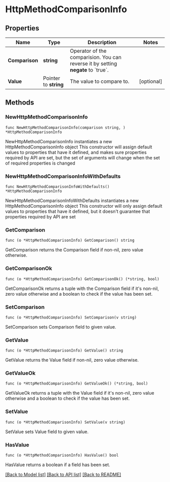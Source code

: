 # HttpMethodComparisonInfo

## Properties

Name | Type | Description | Notes
------------ | ------------- | ------------- | -------------
**Comparison** | **string** | Operator of the comparision. You can reverse it by setting **negate** to &#x60;true&#x60;. | 
**Value** | Pointer to **string** | The value to compare to. | [optional] 

## Methods

### NewHttpMethodComparisonInfo

`func NewHttpMethodComparisonInfo(comparison string, ) *HttpMethodComparisonInfo`

NewHttpMethodComparisonInfo instantiates a new HttpMethodComparisonInfo object
This constructor will assign default values to properties that have it defined,
and makes sure properties required by API are set, but the set of arguments
will change when the set of required properties is changed

### NewHttpMethodComparisonInfoWithDefaults

`func NewHttpMethodComparisonInfoWithDefaults() *HttpMethodComparisonInfo`

NewHttpMethodComparisonInfoWithDefaults instantiates a new HttpMethodComparisonInfo object
This constructor will only assign default values to properties that have it defined,
but it doesn't guarantee that properties required by API are set

### GetComparison

`func (o *HttpMethodComparisonInfo) GetComparison() string`

GetComparison returns the Comparison field if non-nil, zero value otherwise.

### GetComparisonOk

`func (o *HttpMethodComparisonInfo) GetComparisonOk() (*string, bool)`

GetComparisonOk returns a tuple with the Comparison field if it's non-nil, zero value otherwise
and a boolean to check if the value has been set.

### SetComparison

`func (o *HttpMethodComparisonInfo) SetComparison(v string)`

SetComparison sets Comparison field to given value.


### GetValue

`func (o *HttpMethodComparisonInfo) GetValue() string`

GetValue returns the Value field if non-nil, zero value otherwise.

### GetValueOk

`func (o *HttpMethodComparisonInfo) GetValueOk() (*string, bool)`

GetValueOk returns a tuple with the Value field if it's non-nil, zero value otherwise
and a boolean to check if the value has been set.

### SetValue

`func (o *HttpMethodComparisonInfo) SetValue(v string)`

SetValue sets Value field to given value.

### HasValue

`func (o *HttpMethodComparisonInfo) HasValue() bool`

HasValue returns a boolean if a field has been set.


[[Back to Model list]](../README.md#documentation-for-models) [[Back to API list]](../README.md#documentation-for-api-endpoints) [[Back to README]](../README.md)


